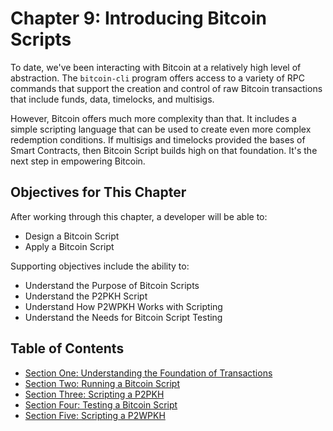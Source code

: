 # Chapter 9: Introducing Bitcoin Scripts

To date, we've been interacting with Bitcoin at a relatively high level of abstraction. The `bitcoin-cli` program offers access to a variety of RPC commands that support the creation and control of raw Bitcoin transactions that include funds, data, timelocks, and multisigs.

However, Bitcoin offers much more complexity than that. It includes a simple scripting language that can be used to create even more complex redemption conditions. If multisigs and timelocks provided the bases of Smart Contracts, then Bitcoin Script builds high on that foundation. It's the next step in empowering Bitcoin.

## Objectives for This Chapter

After working through this chapter, a developer will be able to:

   * Design a Bitcoin Script
   * Apply a Bitcoin Script
   
Supporting objectives include the ability to:

   * Understand the Purpose of Bitcoin Scripts
   * Understand the P2PKH Script
   * Understand How P2WPKH Works with Scripting
   * Understand the Needs for Bitcoin Script Testing
   
## Table of Contents

* [Section One: Understanding the Foundation of Transactions](09_1_Understanding_the_Foundation_of_Transactions.md)
* [Section Two: Running a Bitcoin Script](09_2_Running_a_Bitcoin_Script.md)
* [Section Three: Scripting a P2PKH](09_3_Scripting_a_P2PKH.md)
* [Section Four: Testing a Bitcoin Script](09_4_Testing_a_Bitcoin_Script.md)
* [Section Five: Scripting a P2WPKH](09_5_Scripting_a_P2WPKH.md)
